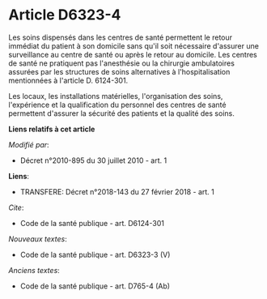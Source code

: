 # Article D6323-4

Les soins dispensés dans les centres de santé permettent le retour immédiat du patient à son domicile sans qu'il soit
nécessaire d'assurer une surveillance au centre de santé ou après le retour au domicile. Les centres de santé ne pratiquent
pas l'anesthésie ou la chirurgie ambulatoires assurées par les structures de soins alternatives à l'hospitalisation
mentionnées à l'article D. 6124-301.

Les locaux, les installations matérielles, l'organisation des soins, l'expérience et la qualification du personnel des
centres de santé permettent d'assurer la sécurité des patients et la qualité des soins.

**Liens relatifs à cet article**

_Modifié par_:

  - Décret n°2010-895 du 30 juillet 2010 - art. 1

**Liens**:

  - TRANSFERE: Décret n°2018-143 du 27 février 2018 - art. 1

_Cite_:

  - Code de la santé publique - art. D6124-301

_Nouveaux textes_:

  - Code de la santé publique - art. D6323-3 (V)

_Anciens textes_:

  - Code de la santé publique - art. D765-4 (Ab)
